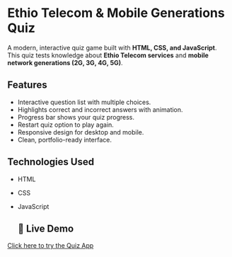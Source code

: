 # Ethio Telecom & Mobile Generations Quiz

A modern, interactive quiz game built with **HTML, CSS, and JavaScript**.  
This quiz tests knowledge about **Ethio Telecom services** and **mobile network generations (2G, 3G, 4G, 5G)**.

## Features
- Interactive question list with multiple choices.
- Highlights correct and incorrect answers with animation.
- Progress bar shows your quiz progress.
- Restart quiz option to play again.
- Responsive design for desktop and mobile.
- Clean, portfolio-ready interface.

## Technologies Used
- HTML
- CSS
- JavaScript

  ## 🚀 Live Demo  
[Click here to try the Quiz App](https://Azmeraw-dev.github.io/my-modern-protofolio/projects/quiz-app/)

